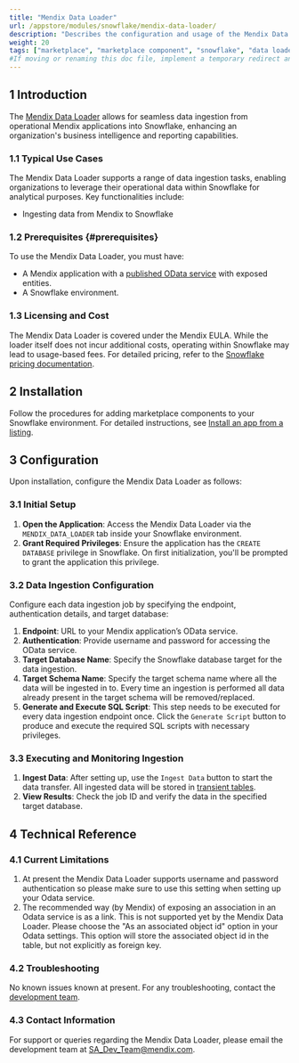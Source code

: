 ```yaml
---
title: "Mendix Data Loader"
url: /appstore/modules/snowflake/mendix-data-loader/
description: "Describes the configuration and usage of the Mendix Data Loader application from the Snowflake Marketplace."
weight: 20
tags: ["marketplace", "marketplace component", "snowflake", "data loader"]
#If moving or renaming this doc file, implement a temporary redirect and let the respective team know they should update the URL in the product. See Mapping to Products for more details. 
---
```


## 1 Introduction

The [Mendix Data Loader](https://app.snowflake.com/marketplace/listing/GZTDZHHIDJ/mendix-data-loader) allows for seamless data ingestion from operational Mendix applications into Snowflake, enhancing an organization's business intelligence and reporting capabilities.

### 1.1 Typical Use Cases

The Mendix Data Loader supports a range of data ingestion tasks, enabling organizations to leverage their operational data within Snowflake for analytical purposes. Key functionalities include:

* Ingesting data from Mendix to Snowflake

### 1.2 Prerequisites {#prerequisites}

To use the Mendix Data Loader, you must have:

* A Mendix application with a [published OData service](https://docs.mendix.com/refguide/published-odata-services/) with exposed entities.
* A Snowflake environment.

### 1.3 Licensing and Cost

The Mendix Data Loader is covered under the Mendix EULA. While the loader itself does not incur additional costs, operating within Snowflake may lead to usage-based fees. For detailed pricing, refer to the [Snowflake pricing documentation](https://www.snowflake.com/en/data-cloud/pricing-options/).

## 2 Installation

Follow the procedures for adding marketplace components to your Snowflake environment. For detailed instructions, see [Install an app from a listing](https://other-docs.snowflake.com/en/native-apps/consumer-installing).

## 3 Configuration

Upon installation, configure the Mendix Data Loader as follows:

### 3.1 Initial Setup

1. **Open the Application**: Access the Mendix Data Loader via the `MENDIX_DATA_LOADER` tab inside your Snowflake environment.
2. **Grant Required Privileges**: Ensure the application has the `CREATE DATABASE` privilege in Snowflake. On first initialization, you'll be prompted to grant the application this privilege.

### 3.2 Data Ingestion Configuration

Configure each data ingestion job by specifying the endpoint, authentication details, and target database:

1. **Endpoint**: URL to your Mendix application’s OData service.
2. **Authentication**: Provide username and password for accessing the OData service.
3. **Target Database Name**: Specify the Snowflake database target for the data ingestion.
4. **Target Schema Name**: Specify the target schema name where all the data will be ingested in to. Every time an ingestion is performed all data already present in the target schema will be removed/replaced.
5. **Generate and Execute SQL Script**: This step needs to be executed for every data ingestion endpoint once. Click the `Generate Script` button to produce and execute the required SQL scripts with necessary privileges.

### 3.3 Executing and Monitoring Ingestion

1. **Ingest Data**: After setting up, use the `Ingest Data` button to start the data transfer. All ingested data will be stored in [transient tables](https://docs.snowflake.com/en/user-guide/tables-temp-transient#transient-tables).
2. **View Results**: Check the job ID and verify the data in the specified target database.

## 4 Technical Reference

### 4.1 Current Limitations

1. At present the Mendix Data Loader supports username and password authentication so please make sure to use this setting when setting up your Odata service.
2. The recommended way (by Mendix) of exposing an association in an Odata service is as a link. This is not supported yet by the Mendix Data Loader. Please choose the "As an associated object id" option in your Odata settings. This option will store the associated object id in the table, but not explicitly as foreign key. 

### 4.2 Troubleshooting

No known issues known at present. For any troubleshooting, contact the [development team](mailto:sa_dev_team@mendix.com).

### 4.3 Contact Information

For support or queries regarding the Mendix Data Loader, please email the development team at [SA_Dev_Team@mendix.com](mailto:sa_dev_team@mendix.com).
